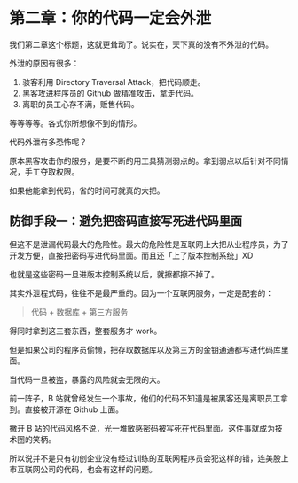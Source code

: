 # 第二章：你的代码一定会外泄

我们第二章这个标题，这就更耸动了。说实在，天下真的没有不外泄的代码。

外泄的原因有很多：

1. 骇客利用 Directory Traversal Attack，把代码顺走。
2. 黑客攻进程序员的 Github 做精准攻击，拿走代码。
3. 离职的员工心存不满，贩售代码。

等等等等。各式你所想像不到的情形。

代码外泄有多恐怖呢？

原本黑客攻击你的服务，是要不断的用工具猜测弱点的。拿到弱点以后针对不同情况，手工夺取权限。

如果他能拿到代码，省的时间可就真的大把。

## 防御手段一：避免把密码直接写死进代码里面

但这不是泄漏代码最大的危险性。最大的危险性是互联网上大把从业程序员，为了开发方便，直接把密码写进代码里面。而且还「上了版本控制系统」XD

也就是这些密码一旦进版本控制系统以后，就擦都擦不掉了。

其实外泄程式码，往往不是最严重的。因为一个互联网服务，一定是配套的：

> 代码 + 数据库 + 第三方服务

得同时拿到这三套东西，整套服务才 work。

但是如果公司的程序员偷懒，把存取数据库以及第三方的金钥通通都写进代码库里面。

当代码一旦被盗，暴露的风险就会无限的大。

前一阵子，B 站就曾经发生一个事故，他们的代码不知道是被黑客还是离职员工拿到。直接被开源在 Github 上面。

撇开 B 站的代码风格不说，光一堆敏感密码被写死在代码里面。这件事就成为技术圈的笑柄。

所以说并不是只有初创企业没有经过训练的互联网程序员会犯这样的错，连美股上市互联网公司的代码，也会有这样的问题。
